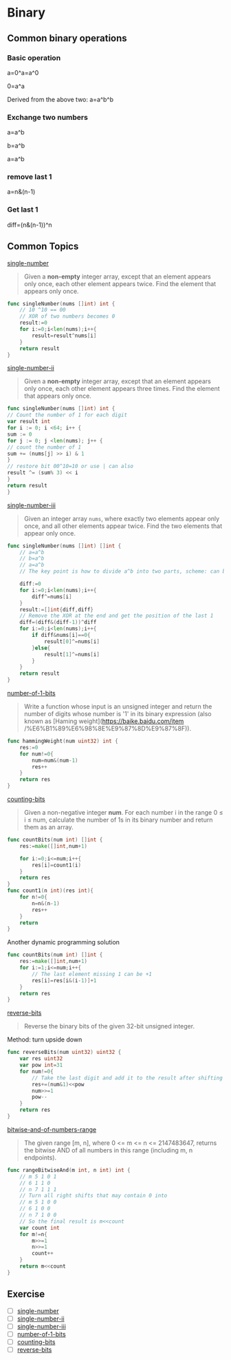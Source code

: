 # Binary

## Common binary operations

### Basic operation

a=0^a=a^0

0=a^a

Derived from the above two: a=a^b^b

### Exchange two numbers

a=a^b

b=a^b

a=a^b

### remove last 1

a=n&(n-1)

### Get last 1

diff=(n&(n-1))^n

## Common Topics

[single-number](https://leetcode-cn.com/problems/single-number/)

> Given a **non-empty** integer array, except that an element appears only once, each other element appears twice. Find the element that appears only once.

```go
func singleNumber(nums []int) int {
    // 10 ^10 == 00
    // XOR of two numbers becomes 0
    result:=0
    for i:=0;i<len(nums);i++{
        result=result^nums[i]
    }
    return result
}
```

[single-number-ii](https://leetcode-cn.com/problems/single-number-ii/)

> Given a **non-empty** integer array, except that an element appears only once, each other element appears three times. Find the element that appears only once.

```go
func singleNumber(nums []int) int {
// Count the number of 1 for each digit
var result int
for i := 0; i <64; i++ {
sum := 0
for j := 0; j <len(nums); j++ {
// count the number of 1
sum += (nums[j] >> i) & 1
}
// restore bit 00^10=10 or use | can also
result ^= (sum% 3) << i
}
return result
}
```

[single-number-iii](https://leetcode-cn.com/problems/single-number-iii/)

> Given an integer array `nums`, where exactly two elements appear only once, and all other elements appear twice. Find the two elements that appear only once.

```go
func singleNumber(nums []int) []int {
    // a=a^b
    // b=a^b
    // a=a^b
    // The key point is how to divide a^b into two parts, scheme: can be distinguished by the last 1 of diff

    diff:=0
    for i:=0;i<len(nums);i++{
        diff^=nums[i]
    }
    result:=[]int{diff,diff}
    // Remove the XOR at the end and get the position of the last 1
    diff=(diff&(diff-1))^diff
    for i:=0;i<len(nums);i++{
        if diff&nums[i]==0{
            result[0]^=nums[i]
        }else{
            result[1]^=nums[i]
        }
    }
    return result
}
```

[number-of-1-bits](https://leetcode-cn.com/problems/number-of-1-bits/)

> Write a function whose input is an unsigned integer and return the number of digits whose number is '1' in its binary expression (also known as [Haming weight](https://baike.baidu.com/item /%E6%B1%89%E6%98%8E%E9%87%8D%E9%87%8F)).

```go
func hammingWeight(num uint32) int {
    res:=0
    for num!=0{
        num=num&(num-1)
        res++
    }
    return res
}
```

[counting-bits](https://leetcode-cn.com/problems/counting-bits/)

> Given a non-negative integer **num**. For each number i in the range 0 ≤ i ≤ num, calculate the number of 1s in its binary number and return them as an array.

```go
func countBits(num int) []int {
    res:=make([]int,num+1)

    for i:=0;i<=num;i++{
        res[i]=count1(i)
    }
    return res
}
func count1(n int)(res int){
    for n!=0{
        n=n&(n-1)
        res++
    }
    return
}
```

Another dynamic programming solution

```go
func countBits(num int) []int {
    res:=make([]int,num+1)
    for i:=1;i<=num;i++{
        // The last element missing 1 can be +1
        res[i]=res[i&(i-1)]+1
    }
    return res
}
```

[reverse-bits](https://leetcode-cn.com/problems/reverse-bits/)

> Reverse the binary bits of the given 32-bit unsigned integer.

Method: turn upside down

```go
func reverseBits(num uint32) uint32 {
    var res uint32
    var pow int=31
    for num!=0{
        // Take the last digit and add it to the result after shifting to the left
        res+=(num&1)<<pow
        num>>=1
        pow--
    }
    return res
}
```

[bitwise-and-of-numbers-range](https://leetcode-cn.com/problems/bitwise-and-of-numbers-range/)

> The given range [m, n], where 0 <= m <= n <= 2147483647, returns the bitwise AND of all numbers in this range (including m, n endpoints).

```go
func rangeBitwiseAnd(m int, n int) int {
    // m 5 1 0 1
    // 6 1 1 0
    // n 7 1 1 1
    // Turn all right shifts that may contain 0 into
    // m 5 1 0 0
    // 6 1 0 0
    // n 7 1 0 0
    // So the final result is m<<count
    var count int
    for m!=n{
        m>>=1
        n>>=1
        count++
    }
    return m<<count
}
```

## Exercise

- [ ] [single-number](https://leetcode-cn.com/problems/single-number/)
- [ ] [single-number-ii](https://leetcode-cn.com/problems/single-number-ii/)
- [ ] [single-number-iii](https://leetcode-cn.com/problems/single-number-iii/)
- [ ] [number-of-1-bits](https://leetcode-cn.com/problems/number-of-1-bits/)
- [ ] [counting-bits](https://leetcode-cn.com/problems/counting-bits/)
- [ ] [reverse-bits](https://leetcode-cn.com/problems/reverse-bits/)